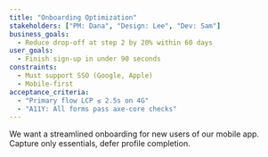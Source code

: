 ```yaml
---
title: "Onboarding Optimization"
stakeholders: ["PM: Dana", "Design: Lee", "Dev: Sam"]
business_goals:
  - Reduce drop-off at step 2 by 20% within 60 days
user_goals:
  - Finish sign-up in under 90 seconds
constraints:
  - Must support SSO (Google, Apple)
  - Mobile-first
acceptance_criteria:
  - "Primary flow LCP ≤ 2.5s on 4G"
  - "A11Y: All forms pass axe-core checks"
---
```


We want a streamlined onboarding for new users of our mobile app. Capture only essentials, defer profile completion.
